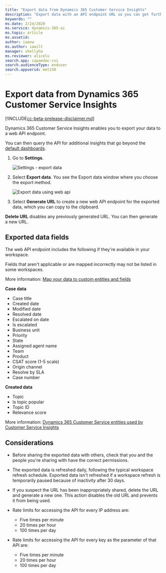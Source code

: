 ```yaml
---
title: "Export data from Dynamics 365 Customer Service Insights"
description: "Export data with an API endpoint URL so you can get further insights into your data beyond the default dashboards."
keywords: ""
ms.date: 2/24/2020
ms.service: dynamics-365-ai
ms.topic: article
ms.assetid: 
author: iaanw
ms.author: iawilt
manager: shellyha
ms.reviewer: alicelu
search.app: capaedac-csi
search.audienceType: enduser
search.appverid: met150
---
```


# Export data from Dynamics 365 Customer Service Insights

[!INCLUDE[cc-beta-prelease-disclaimer.md](../includes/cc-beta-prerelease-disclaimer.md)]

Dynamics 365 Customer Service Insights enables you to export your data to a web API endpoint.

You can then query the API for additional insights that go beyond the [default dashboards](dashboard-overview.md). 

1. Go to **Settings**.

    ![Settings - export data](media/exportdata_settings.png)

2. Select **Export data**. You see the Export data window where you choose the export method.

    ![Export data using web api](media/exportdata_webapi.png)

3. Select **Generate URL** to create a new web API endpoint for the exported data, which you can copy to the clipboard. 

**Delete URL** disables any previously generated URL. You can then generate a new URL. 


## Exported data fields 

The web API endpoint includes the following if they're available in your workspace. 

Fields that aren't applicable or are mapped incorrectly may not be listed in some workspaces.

More information: [Map your data to custom entities and fields](https://docs.microsoft.com/dynamics365/ai/customer-service-insights/map-data)

**Case data**
 - Case title
 - Created date
 - Modified date
 - Resolved date
 - Escalated on date
 - Is escalated
 - Business unit
 - Priority
 - State
 - Assigned agent name
 - Team
 - Product
 - CSAT score (1-5 scale)
 - Origin channel
 - Resolve by SLA
 - Case number

**Created data**
- Topic
- Is topic popular
- Topic ID
- Relevance score

More information: [Dynamics 365 Customer Service entities used by Customer Service Insights](https://docs.microsoft.com/dynamics365/ai/customer-service-insights/customer-service-entities)


## Considerations
* Before sharing the exported data with others, check that you and the people you're sharing with have the correct permissions. 

* The exported data is refreshed daily, following the typical workspace refresh schedule.  Exported data isn't refreshed if a workspace refresh is temporarily paused because of inactivity after 30 days.

* If you suspect the URL has been inappropriately shared, delete the URL and generate a new one. This action disables the old URL and prevents it from being used. 

* Rate limits for accessing the API for every IP address are: 
  * Five times per minute
  * 20 times per hour
  * 100 times per day

* Rate limits for accessing the API for every key as the parameter of that API are:
  * Five times per minute
  * 20 times per hour
  * 100 times per day
